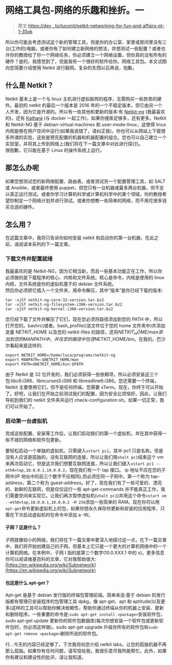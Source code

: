 # 网络工具包-网络的乐趣和挫折。一

> 原文:[https://dev . to/luconit/netkit-networking-for-fun-and-affairs-pt-1-35ok](https://dev.to/luconit/netkit-networking-for-fun-and-frustration-pt-1-35ok)

所以你可能会考虑测试这个新的管理工具，但是你的办公室、家里或房间里没有三台(工作的)电脑。或者你有了如何建立新网络的想法，并想测试一些配置？或者也许你的教授给了你一个网络任务，你必须建立一个网络设置，但你真的没有所有的硬件？是的，我感觉到了，但是我有一个很好的软件给你。网络工具包。本文试图向您简要介绍使用 Netkit 进行联网。复杂的东西以后再说，抱歉。

## [](#what-is-netkit)什么是 Netkit？

Netkit 基本上是一个与 linux 主机进行虚拟联网的程序，无需购买一些昂贵的硬件。最初的 netkit 的最后一个版本是 2016 年的一个不稳定版本，但它由另一个人开发，因为它是开源的。所以有一些其他和更新的版本:有 [Netkit-ng](https://netkit-ng.github.io/) (我最喜欢的)，还有 [Kathará](http://www.kathara.org/) (与 docker 一起工作)，如果你搜索足够多，还有更多。Netkit 和 Netkit-NG 基于 debian-virtual machines 和 user-mode-linux，这使得 linux 内核能够在用户空间中运行(如果我说错了，请纠正我)。你也可以从网站上下载很多所谓的实验，这些是预先配置的机器和机器配置的组合。您也可以自己建立一个实验室，并将其上传到网络上(我们将在下一篇文章中对此进行探讨)。\
很抱歉，它只能在基于 Linux 的操作系统上运行。

## [](#what-to-do-with-it)那怎么办呢

如果您想测试您的新网络配置、路由表，或者测试另一个配置管理工具，如 SALT 或 Ansible，或者最终使用 puppet，但您只有一台机器或最多两台机器，但不足以真正运行测试。或者你学习计算机科学或计算机科学中的某个领域，你的教授希望你制定一个网络计划并进行测试。或者你想教一些简单的网络，而不用花很多钱买合适的硬件。

## [](#how-to-use-it)怎么用？

在这篇文章中，我将只告诉你如何安装 netkit 和启动你的第一台机器，在此之前，请阅读本系列的下一篇文章。

### [](#download-the-files-and-configure-it-to-be-ready)下载文件并配置就绪

我最喜欢的是 Netkit-NG，因为它相当新，而且一些基本功能正在工作，所以你必须做的是下载程序的核心、内核和文件系统。核心是命令，内核是使用的 linux 内核，文件系统是你的虚拟机基于的 debian 文件系统。\
然后你必须把它插入一个文件夹，用命令解压，其中“版本”是你已经下载的版本:

```
tar -xjSf netkit-ng-core-32-version.tar.bz2
tar -xjSf netkit-ng-filesystem-i386-version.tar.bz2
tar -xjSf netkit-ng-kernel-i386-version.tar.bz2 
```

您已经下载了文件并解压了它们，现在您必须将路径添加到您的 PATH 中，所以打开您的。bashrc(或者。bash_profile)(该文件位于您的 home 文件夹中)并添加变量 NETKIT_HOME 以及您的 netkit-files 的路径，还将$NETKIT_HOME/man 添加到您的 MANPATH 中，并在您的路径中包含$NETKIT_HOME/bin。在我的。巴沙尔看起来是这样的:

```
export NETKIT_HOME=/home/luca/programs/netkit-ng
export MANPATH=:$NETKIT_HOME/man
export PATH=$NETKIT_HOME/bin:$PATH 
```

由于 Netkit 是 32 位开发的，我们必须获得一些依赖项，所以必须安装这三个包:libc6:i386、libncurses5:i386 和 libreadline6:i386。您还需要一个终端，Netkit 主要使用它们，但不是任何终端，您需要 xTerm。现在，你终于可以开始了。好吧，让我们在开始之前测试我们的配置，因为安全比烦恼好。因此，让我们导航到我们的 netkit 文件夹并运行 check-configuration.sh。如果一切正常，我们可以开始了。

### [](#starting-the-first-vm)启动第一台虚拟机

完成这些配置、安装等工作后，让我们启动我们的第一个虚拟机，并在其中获得一些不错的网络和软件包更新。

要轻松启动一个单独的虚拟机，只需键入`vstart pc1`，其中 pc1 只是名称。但是没有人应该是孤独的，没有互联网的连接，所以让我们用`vhalt pc1`结束这个 vm 来再次启动它，但是这次我们想要互联网连接，所以让我们键入`vstart pc1 --eth0=tap,10.0.0.1,10.0.0.2`，现在我们有一个 tap 接口。
ip 地址不应在您的子网中(IP 地址中的前三个数字不应相同),但必须在同一子网中。第一个称为 tap-address，第二个称为 guest-address。好了，现在我们有了一些可爱的、漂亮的、新鲜的互联网，但是仅仅运行一些 apt-get-commands 并不能真正工作，我们需要空间来实现它。让我们再次暂停虚拟机(`vhalt pc1`)并用这个命令`vstart vm --eth0=tap,10.0.0.1,10.0.0.2 -M 256`添加一些简单的 RAM。现在你可以用`apt-get`命令更新虚拟机上的包，如果你想永久保存你更新和安装的应用程序，只需在下次启动虚拟机时在命令中添加 a -W。

#### [](#subnets-what-is-this)子网？这是什么？

子网就像较小的网络，我们将在下一篇文章中更深入地探讨这一点，在下一篇文章中，我们将开始创建自己的子网，但基本上它只是一个更大的计算机网络中的一个计算机网络。在本例中，子网 I 指的是第三个数字(10.0.XXX.1 中的 x)。更多信息你可以阅读维基百科的文章，它对我帮助很大:[https://en.wikipedia.org/wiki/Subnetwork](https://en.wikipedia.org/wiki/Subnetwork)

#### [](#also-what-is-this-aptget)也这是什么 apt-get？

Apt-get 是基于 debian 发行版的终端包管理前端。简单来说:基于 debian 的发行版都有管理已安装程序的包管理工具 dpkg，像 apt-get、apt 和 aptitude(以及更多)这样的工具可以帮助你解决依赖性，帮助你通过终端从你的机器上安装、更新和删除程序。一些重要的命令是:`sudo apt-get install <package>`安装软件包，sudo apt-get update 更新你的软件包数据库(每次你想安装一个软件包或更新软件包时，你必须这样做)，sudo apt-get upgrade 升级你所有的软件包和`sudo apt-get remove <package>`删除所说的软件包。

行...今天的内容已经足够了，下次我将向您介绍 netkit labs，让您的孤独机器不再那么孤独。如果你有任何问题，请写信给我，我很乐意尽我所能帮忙。此外，如果你有建议和建设性的批评，请让我知道。